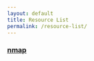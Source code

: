 ```yaml
---
layout: default
title: Resource List
permalink: /resource-list/
---
```

### [nmap](https://0x0resources.github.io/Resources/nmap)
